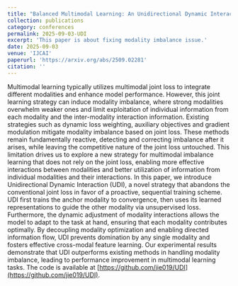 ```yaml
---
title: "Balanced Multimodal Learning: An Unidirectional Dynamic Interaction Perspective"
collection: publications
category: conferences
permalink: 2025-09-03-UDI
excerpt: 'This paper is about fixing modality imbalance issue.'
date: 2025-09-03
venue: 'IJCAI'
paperurl: 'https://arxiv.org/abs/2509.02281'
citation: ''
---
```


Multimodal learning typically utilizes multimodal joint loss to integrate different modalities and enhance model performance. However, this joint learning strategy can induce modality imbalance, where strong modalities overwhelm weaker ones and limit exploitation of individual information from each modality and the inter-modality interaction information. Existing strategies such as dynamic loss weighting, auxiliary objectives and gradient modulation mitigate modality imbalance based on joint loss. These methods remain fundamentally reactive, detecting and correcting imbalance after it arises, while leaving the competitive nature of the joint loss untouched. This limitation drives us to explore a new strategy for multimodal imbalance learning that does not rely on the joint loss, enabling more effective interactions between modalities and better utilization of information from individual modalities and their interactions. In this paper, we introduce Unidirectional Dynamic Interaction (UDI), a novel strategy that abandons the conventional joint loss in favor of a proactive, sequential training scheme. UDI first trains the anchor modality to convergence, then uses its learned representations to guide the other modality via unsupervised loss. Furthermore, the dynamic adjustment of modality interactions allows the model to adapt to the task at hand, ensuring that each modality contributes optimally. By decoupling modality optimization and enabling directed information flow, UDI prevents domination by any single modality and fosters effective cross-modal feature learning. Our experimental results demonstrate that UDI outperforms existing methods in handling modality imbalance, leading to performance improvement in multimodal learning tasks. The code is available at [https://github.com/jie019/UDI](https://github.com/jie019/UDI).
